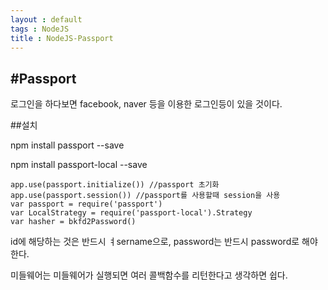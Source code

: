 ```yaml
---
layout : default
tags : NodeJS
title : NodeJS-Passport
---
```


#Passport
---

로그인을 하다보면 facebook, naver 등을 이용한 로그인등이 있을 것이다.

##설치

npm install passport --save

npm install passport-local --save

```{javascript}
app.use(passport.initialize()) //passport 초기화
app.use(passport.session()) //passport를 사용할때 session을 사용
var passport = require('passport')
var LocalStrategy = require('passport-local').Strategy
var hasher = bkfd2Password()
```

id에 해당하는 것은 반드시 ㅕsername으로, password는 반드시 password로 해야한다.

미들웨어는 미들웨어가 실행되면 여러 콜백함수를 리턴한다고 생각하면 쉽다.
